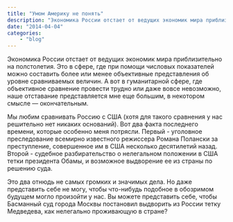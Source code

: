 ```yaml
---
title: "Умом Америку не понять"
description: "Экономика России отстает от ведущих экономик мира приблизительно на полстолетия. Это в сфере, где при помощи числовых показателей можно составить более или менее объективные представления об уровне сравниваемых величин. А вот в гуманитарной сфере, где объективное сравнение провести трудно или даже вовсе невозможно, наше отставание представляется мне еще большим, в некотором смысле – окончательным."
date: "2014-04-04"
categories: 
    - "blog"
---
```


Экономика России отстает от ведущих экономик мира приблизительно на полстолетия. Это в сфере, где при помощи числовых показателей можно составить более или менее объективные представления об уровне сравниваемых величин. А вот в гуманитарной сфере, где объективное сравнение провести трудно или даже вовсе невозможно, наше отставание представляется мне еще большим, в некотором смысле —&nbsp;окончательным.

Мы любим сравнивать Россию с США (хотя для такого сравнения у нас решительно нет никаких оснований). Вот два факта последнего времени, которые особенно меня потрясли. Первый - уголовное преследование всемирно известного режиссера Романа Полански за преступление, совершенное им в США несколько десятилетий назад. Второй - судебное разбирательство о нелегальном положении в США тетки президента Обамы, и возможное выдворение ее из страны по решению суда.

Это два отнюдь не самых громких и значимых дела. Но даже представить себе не могу, чтобы что-нибудь подобное в обозримом будущем могло произойти у нас. Вы можете представить себе, чтобы Басманный суд города Москвы постановил выдворить из России тетку Медведева, как нелегально проживающую в стране?
